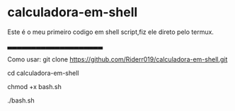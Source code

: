 # calculadora-em-shell
Este é o meu primeiro codigo em shell script,fiz ele direto pelo termux.

▃▃▃▃▃▃▃▃▃▃▃▃▃▃▃▃▃▃▃▃ 

Como usar:
git clone https://github.com/Riderr019/calculadora-em-shell.git 

cd calculadora-em-shell

chmod +x bash.sh 

./bash.sh
